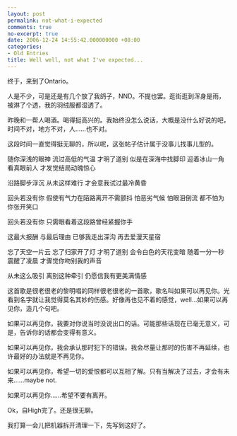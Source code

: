```yaml
---
layout: post
permalink: not-what-i-expected
comments: true
no-excerpt: true
date: 2006-12-24 14:55:42.000000000 +08:00
categories:
- Old Entries
title: Well well, not what I've expected...
---
```

终于，来到了Ontario。

人是不少，可是还是有几个放了我鸽子，NND。不提也罢。逛街逛到浑身是雨，被淋了个透，我的羽绒服都湿透了。

昨晚和一帮人喝酒。喝得挺高兴的。我始终没怎么说话，大概是没什么好说的吧，时间不对，地方不对，人……也不对。

这段时间一直觉得挺无聊的，所以呢，这张帖子估计属于没事儿找事儿型的。

随你深浅的眼神 流过高低的气温 才明了道别 似是在深海中找脚印
迎着冰山一角 看真眼前人 才发觉结局动魄惊心

沿路脚步浮沉 从未这样难行 才会意我试过最冷黄昏

回头若没有你 假使有气力在陌路离开不需颤抖
怕恶劣气候 怕眼泪倒流 都不怕为你张开笑口

回头若没有你 只需眼看着这段路曾经紧握你手

这最大报酬 与最后理由 已够我走出深沟 再去爱漫天星宿

忘了天空一片云 忘了归家开了灯 才明了道别 会令白色的天花变暗
随着一分一秒 震醒了凌晨 才骤觉你吻别我的声音

从未这么吸引 离别这种牵引 仍愿信我有更美满情感

这首歌是很老很老的黎明唱的同样很老很老的一首歌，歌名叫如果可以再见你。光看到名字就让我觉得莫名其妙的伤感。好像再也见不着的感觉，well...如果可以再见你，造几个句吧。

如果可以再见你，我要对你说当时没说出口的话。可能那些话现在已毫无意义，可是，告诉你的话都会变得有意义。

如果可以再见你，我会承认那时犯下的错误。我会尽量让那时的伤害不再延续，也许最好的办法就是不再见你。

如果可以再见你，希望一切的爱恨都可以互相了解。只有当解决了过去，才会有未来……maybe not.

如果可以再见你……希望不要有离开。

Ok，自High完了。还是很无聊。

我打算一会儿把机器拆开清理一下，先写到这好了。
